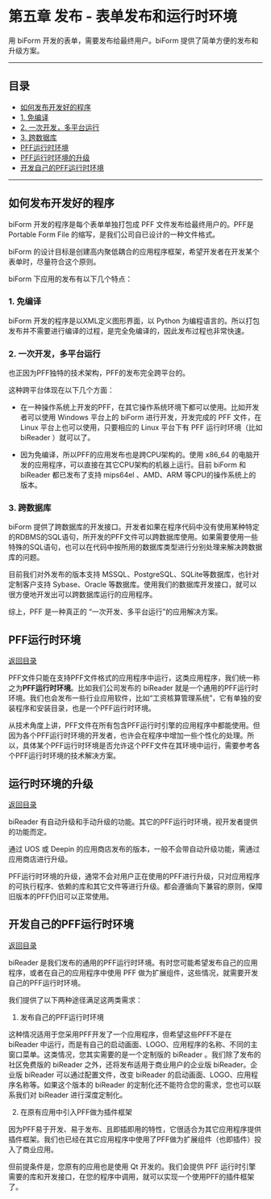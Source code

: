 # 第五章 发布 - 表单发布和运行时环境

用 biForm 开发的表单，需要发布给最终用户。biForm 提供了简单方便的发布和升级方案。

---

<h2 id="category">目录</h2>

- [如何发布开发好的程序](#如何发布开发好的程序)
 - [1. 免编译](#_1-免编译)
 - [2. 一次开发，多平台运行](#_2-一次开发，多平台运行)
 - [3. 跨数据库](#_3-跨数据库)
- [PFF运行时环境](#PFF运行时环境)
- [PFF运行时环境的升级](#PFF运行时环境的升级)
- [开发自己的PFF运行时环境](#开发自己的PFF运行时环境)

---

## 如何发布开发好的程序

biForm 开发的程序是每个表单单独打包成 PFF 文件发布给最终用户的。PFF是 Portable Form File 的缩写，是我们公司自已设计的一种文件格式。

biForm 的设计目标是创建高内聚低耦合的应用程序框架，希望开发者在开发某个表单时，尽量符合这个原则。

biForm 下应用的发布有以下几个特点：

### 1. 免编译

biForm 开发的程序是以XML定义图形界面，以 Python 为编程语言的。所以打包发布并不需要进行编译的过程，是完全免编译的，因此发布过程也非常快速。

### 2. 一次开发，多平台运行

也正因为PFF独特的技术架构，PFF的发布完全跨平台的。

这种跨平台体现在以下几个方面：

- 在一种操作系统上开发的PFF，在其它操作系统环境下都可以使用。比如开发者可以使用 Windows 平台上的 biForm 进行开发，开发完成的 PFF 文件，在 Linux 平台上也可以使用，只要相应的 Linux 平台下有 PFF 运行时环境（比如 biReader ）就可以了。

- 因为免编译，所以PFF的应用发布也是跨CPU架构的。使用 x86_64 的电脑开发的应用程序，可以直接在其它CPU架构的机器上运行。目前 biForm 和 biReader 都已发布了支持 mips64el 、AMD、ARM 等CPU的操作系统上的版本。

### 3. 跨数据库

biForm 提供了跨数据库的开发接口。开发者如果在程序代码中没有使用某种特定的RDBMS的SQL语句，所开发的PFF文件可以跨数据库使用。如果需要使用一些特殊的SQL语句，也可以在代码中按所用的数据库类型进行分别处理来解决跨数据库的问题。

目前我们对外发布的版本支持 MSSQL、PostgreSQL、SQLite等数据库，也针对定制客户支持 Sybase、Oracle 等数据库。使用我们的数据库开发接口，就可以很方便地开发出可以跨数据库运行的应用程序。

综上，PFF 是一种真正的 “一次开发、多平台运行”的应用解决方案。

## PFF运行时环境

[返回目录](#category)

PFF文件只能在支持PFF文件格式的应用程序中运行，这类应用程序，我们统一称之为**PFF运行时环境**。比如我们公司发布的 biReader 就是一个通用的PFF运行时环境。我们也会发布一些行业应用软件，比如“工资核算管理系统”，它有单独的安装程序和安装目录，也是一个PFF运行时环境。

从技术角度上讲，PFF文件在所有包含PFF运行时引擎的应用程序中都能使用。但因为各个PFF运行时环境的开发者，也许会在程序中增加一些个性化的处理。所以，具体某个PFF运行时环境是否允许这个PFF文件在其环境中运行，需要参考各个PFF运行时环境的技术解决方案。


## 运行时环境的升级

[返回目录](#category)

biReader 有自动升级和手动升级的功能。其它的PFF运行时环境，视开发者提供的功能而定。

通过 UOS 或 Deepin 的应用商店发布的版本，一般不会带自动升级功能，需通过应用商店进行升级。

PFF运行时环境的升级，通常不会对用户正在使用的PFF进行升级，只对应用程序的可执行程序、依赖的库和其它文件等进行升级。都会遵循向下兼容的原则，保障旧版本的PFF仍旧可以正常使用。

## 开发自己的PFF运行时环境

[返回目录](#category)

biReader 是我们发布的通用的PFF运行时环境。有时您可能希望发布自己的应用程序，或者在自己的应用程序中使用 PFF 做为扩展组件，这些情况，就需要开发自己的PFF运行时环境。

我们提供了以下两种途径满足这两类需求：

1. 发布自己的PFF运行时环境

这种情况适用于您采用PFF开发了一个应用程序，但希望这些PFF不是在 biReader 中运行，而是有自己的启动画面、LOGO、应用程序的名称、不同的主窗口菜单。这类情况，您其实需要的是一个定制版的 biReader 。我们除了发布的社区免费版的 biReader 之外，还将发布适用于商业用户的企业版 biReader。企业版 biReader 可以通过配置文件，改变 biReader 的启动画面、LOGO、应用程序名称等。如果这个版本的 biReader 的定制化还不能符合您的需求，您也可以联系我们对 biReader 进行深度定制化。

2. 在原有应用中引入PFF做为插件框架

因为PFF易于开发、易于发布、且即插即用的特性，它很适合为其它应用程序提供插件框架。我们也已经在其它应用程序中使用了PFF做为扩展组件（也即插件）投入了商业应用。

但前提条件是，您原有的应用也是使用 Qt 开发的。我们会提供 PFF 运行时引擎需要的库和开发接口，在您的程序中调用，就可以实现一个使用PFF的插件框架了。
